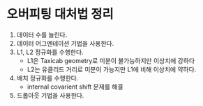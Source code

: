 # 오버피팅 대처법 정리
1. 데이터 수를 늘린다.
2. 데이터 어그멘테이션 기법을 사용한다.
3. L1, L2 정규화를 수행한다.
    - L1은 Taxicab geometry로 미분이 불가능하지만 이상치에 강하다
    - L2는 유클리드 거리로 미분이 가능지만 L1에 비해 이상치에 약하다.
4. 배치 정규화를 수행한다.
    - internal covarient shift 문제를 해결
5. 드롭아웃 기법을 사용한다.